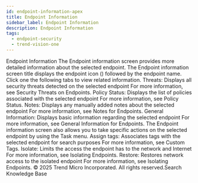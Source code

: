 ```yaml
---
id: endpoint-information-apex
title: Endpoint Information
sidebar_label: Endpoint Information
description: Endpoint Information
tags:
  - endpoint-security
  - trend-vision-one
---
```


 Endpoint Information The Endpoint information screen provides more detailed information about the selected endpoint. The Endpoint information screen title displays the endpoint icon () followed by the endpoint name. Click one the following tabs to view related information. Threats: Displays all security threats detected on the selected endpoint For more information, see Security Threats on Endpoints. Policy Status: Displays the list of policies associated with the selected endpoint For more information, see Policy Status. Notes: Displays any manually added notes about the selected endpoint For more information, see Notes for Endpoints. General Information: Displays basic information regarding the selected endpoint For more information, see General Information for Endpoints. The Endpoint information screen also allows you to take specific actions on the selected endpoint by using the Task menu. Assign tags: Associates tags with the selected endpoint for search purposes For more information, see Custom Tags. Isolate: Limits the access the endpoint has to the network and Internet For more information, see Isolating Endpoints. Restore: Restores network access to the isolated endpoint For more information, see Isolating Endpoints. © 2025 Trend Micro Incorporated. All rights reserved.Search Knowledge Base